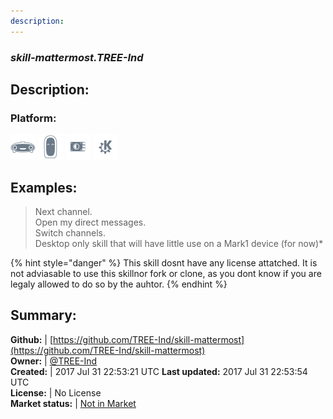 ```yaml
---
description: 
---
```


### _skill-mattermost.TREE-Ind_  
## Description:  
  
### Platform:  
 ![Mark I](../.gitbook/assets/mark-1-icon.png)  ![Mark II](../.gitbook/assets/mark-2-icon.png)  ![Picroft](../.gitbook/assets/picroft-icon.png)  ![plasmoid](../.gitbook/assets/kde.png)   
  
## Examples:  
> Next channel.  
> Open my direct messages.  
> Switch channels.  
> Desktop only skill that will have little use on a Mark1 device (for now)*  
>   
  
{% hint style="danger" %}
This skill dosnt have any license attatched. It is not adviasable to use this skillnor fork or clone, as you dont know if you are legaly allowed to do so by the auhtor.
{% endhint %}
  
## Summary:  
**Github:** | [https://github.com/TREE-Ind/skill-mattermost](https://github.com/TREE-Ind/skill-mattermost)  
**Owner:** | [@TREE-Ind](https://github.com/TREE-Ind)  
**Created:** | 2017 Jul 31 22:53:21 UTC  **Last updated:** 2017 Jul 31 22:53:54 UTC  
**License:** | No License  
**Market status:** | [Not in Market](https://market.mycroft.ai/skill/)  
